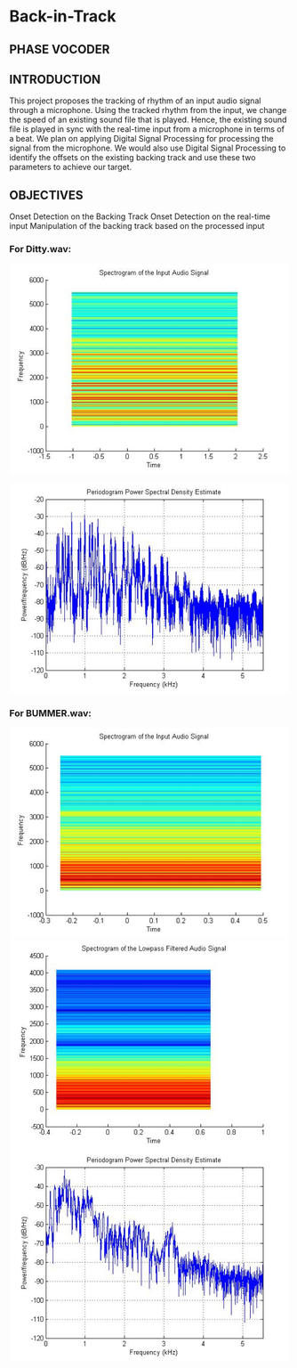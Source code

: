 # Back-in-Track
## PHASE VOCODER

## INTRODUCTION
This project proposes the tracking of rhythm of an input audio signal through a microphone. Using the tracked rhythm from the input, we change the speed of an existing sound file that is played. Hence, the existing sound file is played in sync with the real-time input from a microphone in terms of a beat.
We plan on applying Digital Signal Processing for processing the signal from the microphone. We would also use Digital Signal Processing to identify the offsets on the existing backing track and use these two parameters to achieve our target.

## OBJECTIVES
Onset Detection on the Backing Track
Onset Detection on the real-time input
Manipulation of the backing track based on the processed input

### For Ditty.wav:
![](Plots/Ditty1.jpg)

![](Plots/Ditty11.jpg)

### For BUMMER.wav:
![](Plots/bummer1.jpg)
![](Plots/bummer2.jpg)
![](Plots/bummer3.jpg)


